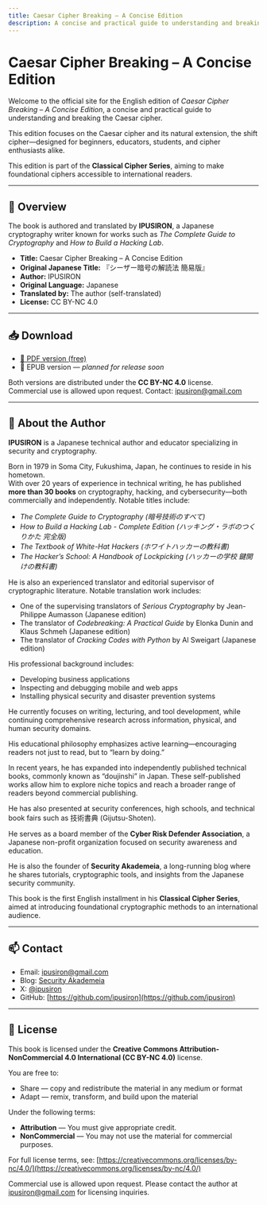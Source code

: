 ```yaml
---
title: Caesar Cipher Breaking – A Concise Edition
description: A concise and practical guide to understanding and breaking the Caesar cipher.
---
```


<!-- OGP meta tags -->
<meta property="og:title" content="Caesar Cipher Breaking – A Concise Edition" />
<meta property="og:description" content="A concise and practical guide to understanding and breaking the Caesar cipher." />
<meta property="og:image" content="https://ipusiron.github.io/book_Caesar_concise_en/cover-ogp.png" />
<meta property="og:type" content="website" />
<meta property="og:url" content="https://ipusiron.github.io/book_Caesar_concise_en/" />

<meta name="twitter:card" content="summary_large_image" />
<meta name="twitter:title" content="Caesar Cipher Breaking – A Concise Edition" />
<meta name="twitter:description" content="A concise and practical guide to understanding and breaking the Caesar cipher." />
<meta name="twitter:image" content="https://ipusiron.github.io/book_Caesar_concise_en/cover-ogp.png" />


# Caesar Cipher Breaking – A Concise Edition

Welcome to the official site for the English edition of _Caesar Cipher Breaking – A Concise Edition_, a concise and practical guide to understanding and breaking the Caesar cipher.

This edition focuses on the Caesar cipher and its natural extension, the shift cipher—designed for beginners, educators, students, and cipher enthusiasts alike.

This edition is part of the **Classical Cipher Series**, aiming to make foundational ciphers accessible to international readers.

---

## 📖 Overview

 The book is authored and translated by **IPUSIRON**, a Japanese cryptography writer known for works such as _The Complete Guide to Cryptography_ and _How to Build a Hacking Lab_.

- **Title:** Caesar Cipher Breaking – A Concise Edition
- **Original Japanese Title:** 『シーザー暗号の解読法 簡易版』  
- **Author:** IPUSIRON  
- **Original Language:** Japanese  
- **Translated by:** The author (self-translated)  
- **License:** CC BY-NC 4.0

---

## 📥 Download

- [📘 PDF version (free)](./articles/book_Caesar_concise_en.pdf)
- 📗 EPUB version — _planned for release soon_

Both versions are distributed under the **CC BY-NC 4.0** license.  
Commercial use is allowed upon request. Contact: ipusiron@gmail.com

---

## 👤 About the Author

**IPUSIRON** is a Japanese technical author and educator specializing in security and cryptography.

Born in 1979 in Soma City, Fukushima, Japan, he continues to reside in his hometown.  
With over 20 years of experience in technical writing, he has published **more than 30 books** on cryptography, hacking, and cybersecurity—both commercially and independently.
Notable titles include:

- _The Complete Guide to Cryptography (暗号技術のすべて)_
- _How to Build a Hacking Lab - Complete Edition (ハッキング・ラボのつくりかた 完全版)_
- _The Textbook of White-Hat Hackers (ホワイトハッカーの教科書)_
- _The Hacker’s School: A Handbook of Lockpicking (ハッカーの学校 鍵開けの教科書)_

He is also an experienced translator and editorial supervisor of cryptographic literature.
Notable translation work includes:

- One of the supervising translators of _Serious Cryptography_ by Jean-Philippe Aumasson (Japanese edition)  
- The translator of _Codebreaking: A Practical Guide_ by Elonka Dunin and Klaus Schmeh (Japanese edition)  
- The translator of _Cracking Codes with Python_ by Al Sweigart (Japanese edition)

His professional background includes:

- Developing business applications
- Inspecting and debugging mobile and web apps
- Installing physical security and disaster prevention systems

He currently focuses on writing, lecturing, and tool development, while continuing comprehensive research across information, physical, and human security domains.

His educational philosophy emphasizes active learning—encouraging readers not just to read, but to “learn by doing.”

In recent years, he has expanded into independently published technical books, commonly known as “doujinshi” in Japan. These self-published works allow him to explore niche topics and reach a broader range of readers beyond commercial publishing.

He has also presented at security conferences, high schools, and technical book fairs such as 技術書典 (Gijutsu-Shoten).

He serves as a board member of the **Cyber Risk Defender Association**, a Japanese non-profit organization focused on security awareness and education.

He is also the founder of **Security Akademeia**, a long-running blog where he shares tutorials, cryptographic tools, and insights from the Japanese security community.

This book is the first English installment in his **Classical Cipher Series**, aimed at introducing foundational cryptographic methods to an international audience.

---

## 📫 Contact

- Email: ipusiron@gmail.com  
- Blog: [Security Akademeia](https://akademeia.info/)  
- X: [@ipusiron](https://x.com/ipusiron)
- GitHub: [https://github.com/ipusiron](https://github.com/ipusiron)

---

## 📄 License

This book is licensed under the **Creative Commons Attribution-NonCommercial 4.0 International (CC BY-NC 4.0)** license.

You are free to:

- Share — copy and redistribute the material in any medium or format
- Adapt — remix, transform, and build upon the material

Under the following terms:

- **Attribution** — You must give appropriate credit.
- **NonCommercial** — You may not use the material for commercial purposes.

For full license terms, see: [https://creativecommons.org/licenses/by-nc/4.0/](https://creativecommons.org/licenses/by-nc/4.0/)

Commercial use is allowed upon request. Please contact the author at ipusiron@gmail.com for licensing inquiries.

